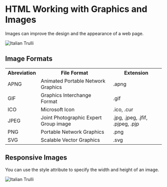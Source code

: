 
# HTML Working with Graphics and Images

Images can improve the design and the appearance of a web page.

<img src="C:/Users/Thabiso.Matsaba/Downloads/pic_trulli.jpg" alt="Italian Trulli">


## Image Formats

<table>
<tr>
  <th>Abreviation</th>
  <th>File Format</th>
  <th>Extension</th>
</tr>

<tr>
<td>APNG</td>
<td>Animated Portable Network Graphics</td>
<td>.apng</td>
</tr>

<tr>
<td>GIF</td>
<td>Graphics Interchange Format</td>
<td>.gif</td>
</tr>

<tr>
<td>ICO</td>
<td>Microsoft Icon	</td>
<td>.ico, .cur</td>
</tr>

<tr>
<td>JPEG</td>
<td>Joint Photographic Expert Group image</td>
<td>.jpg, .jpeg, .jfif, .pjpeg, .pjp</td>
</tr>

<tr>
<td>PNG</td>
<td>Portable Network Graphics</td>
<td>.png</td>
</tr>

<tr>
<td>SVG</td>
<td>Scalable Vector Graphics	</td>
<td>.svg</td>
</tr>
</table>

## Responsive Images

You can use the style attribute to specify the width and height of an image.

<img src="C:/Users/Thabiso.Matsaba/Downloads/pic_trulli.jpg" alt="Italian Trulli" style="width: 500px, height: 600px">


